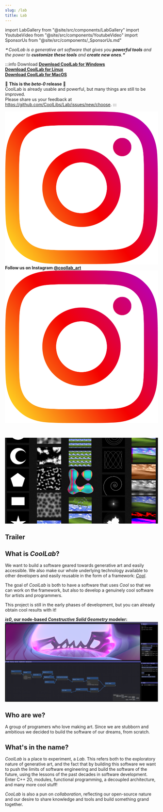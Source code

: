 ```yaml
---
slug: /lab
title: Lab
---
```


import LabGallery from "@site/src/components/LabGallery"
import YoutubeVideo from "@site/src/components/YoutubeVideo"
import SponsorUs from "@site/src/components/_SponsorUs.md"

_❝ CoolLab is a generative art software that gives you **powerful tools** and the power to **customize these tools** and **create new ones**.❞_

<!-- _❝ Composition is at the heart of every good system.❞_

_❝ Resolution-independent.❞_

_❝ Infinitely large and infinitely detailed images. Our images are maps from the entire plane ($\mathbb{R}^2$) to colors.❞_ -->

:::info Download
[**Download CoolLab for Windows**](/CoolLab-Windows.zip)<br/>
[**Download CoolLab for Linux**](/CoolLab-Linux.tar.gz)<br/>
[**Download CoolLab for MacOS**](/CoolLab-MacOS.zip)

🌱 **This is the _beta-0_ release** 🌱<br/>
CoolLab is already usable and powerful, but many things are still to be improved.<br/>
Please share us your feedback at https://github.com/CoolLibs/Lab/issues/new/choose.
:::

<b><a href="https://www.instagram.com/coollab_art/"><img src="img/instagram.png" class="image-in-text"/></a><span style={{lineHeight:2}}> Follow us on Instagram <a href="https://www.instagram.com/coollab_art/">@coollab_art </a></span><a href="https://www.instagram.com/coollab_art/"><img src="img/instagram.png" class="image-in-text"/></a></b>

<!-- <br/>

<b><a href="https://www.tiktok.com/@coollab_art"><img src="img/tiktok.png" class="image-in-text"/></a><span style={{lineHeight:2}}> Follow us on TikTok <a href="https://www.tiktok.com/@coollab_art">@coollab_art </a></span><a href="https://www.tiktok.com/@coollab_art"><img src="img/tiktok.png" class="image-in-text"/></a></b>

<br/> -->

<br/>

<SponsorUs/>

![nodes](./img/nodes.png)

<LabGallery/>

## Trailer

<YoutubeVideo id="dutYmhGqhxM"/>

## What is _CoolLab_?

We want to build a software geared towards generative art and easily accessible. We also make our whole underlying technology available to other developers and easily reusable in the form of a framework: [_Cool_](https://github.com/CoolLibs/Cool).

The goal of _CoolLab_ is both to have a software that uses _Cool_ so that we can work on the framework, but also to develop a genuinely cool software for artists and programmers.

<!-- My personal goal is to be able to produce abstract music videos with it.<br/> -->

This project is still in the early phases of development, but you can already obtain cool results with it!

**_is0_, our node-based _Constructive Solid Geometry_ modeler:**
![is0, our node-based CSG modeler, rendered with Ray Marching.](./img/is0.png)

## Who are we?

A group of programers who love making art. Since we are stubborn and ambitious we decided to build the software of our dreams, from scratch.

## What's in the name?

_CoolLab_ is a place to experiment, a _Lab_. This refers both to the exploratory nature of generative art, and the fact that by building this software we want to push the limits of software engineering and build the software of the future, using the lessons of the past decades in software development. Enter C++ 20, modules, functional programming, a decoupled architecture, and many more cool stuff!

_CooLab_ is also a pun on _collaboration_, reflecting our open-source nature and our desire to share knowledge and tools and build something grand together.